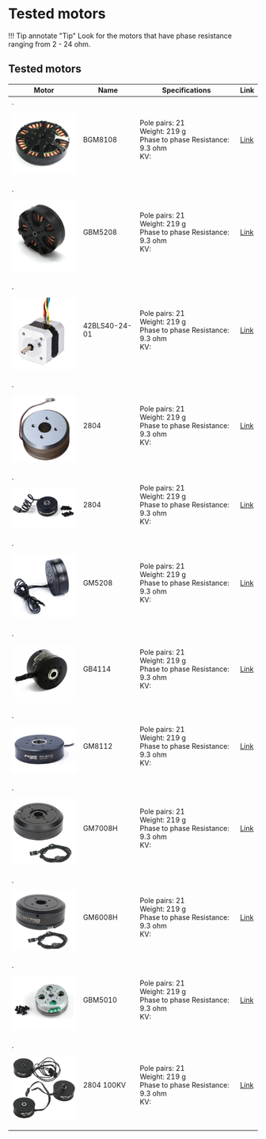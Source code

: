 # Tested motors


!!! Tip annotate "Tip" 
    Look for the motors that have phase resistance ranging from 2 - 24 ohm.



## **Tested motors**
Motor | Name | Specifications | Link  
---- | ---- | ---- | ---- 
.<p align="left"> <img src="../assets/BGM8108.PNG" alt="drawing" width="180"/> <br /> </p> |BGM8108| Pole pairs: 21 <br /> Weight: 219 g  <br /> Phase to phase Resistance: 9.3 ohm  <br /> KV: | [Link](https://es.aliexpress.com/item/2008157492.html)
.<p align="left"> <img src="../assets/GBM5208.PNG" alt="drawing" width="180"/> <br /> </p> |GBM5208|Pole pairs: 21 <br /> Weight: 219 g  <br /> Phase to phase Resistance: 9.3 ohm <br /> KV:|[Link](https://s.click.aliexpress.com/e/_Dd82dTF)
.<p align="left"> <img src="../assets/NEMA17 format BLDC.PNG" alt="drawing" width="180"/> <br /> </p> |42BLS40-24-01|Pole pairs: 21 <br /> Weight: 219 g  <br /> Phase to phase Resistance: 9.3 ohm <br /> KV:| [Link](https://www.omc-stepperonline.com/24v-4000rpm-0-0625nm-26w-1-8a-42x42x40mm-brushless-dc-motor-42bls40-24-01?tracking=6543849d6ff69)
.<p align="left"> <img src="../assets/2804_motor.PNG" alt="drawing" width="180"/> <br /> </p> |2804|Pole pairs: 21 <br /> Weight: 219 g  <br /> Phase to phase Resistance: 9.3 ohm <br /> KV:|[Link](https://s.click.aliexpress.com/e/_DlEUo81)
.<p align="left"> <img src="../assets/RCTIMER.PNG" alt="drawing" width="180"/> <br /> </p> |2804|Pole pairs: 21 <br /> Weight: 219 g  <br /> Phase to phase Resistance: 9.3 ohm <br /> KV:| [Link](https://s.click.aliexpress.com/e/_DlQJp3T)
.<p align="left"> <img src="../assets/GM5208.PNG" alt="drawing" width="180"/> <br /> </p> |GM5208|Pole pairs: 21 <br /> Weight: 219 g  <br /> Phase to phase Resistance: 9.3 ohm <br /> KV: |  [Link](https://s.click.aliexpress.com/e/_Dd82dTF)
.<p align="left"> <img src="../assets/GB4114.PNG" alt="drawing" width="180"/> <br /> </p> |GB4114|Pole pairs: 21 <br /> Weight: 219 g  <br /> Phase to phase Resistance: 9.3 ohm <br /> KV:|[Link](https://s.click.aliexpress.com/e/_DDVlOFR)
.<p align="left"> <img src="../assets/GM8112.PNG" alt="drawing" width="180"/> <br /> </p> |GM8112|Pole pairs: 21 <br /> Weight: 219 g  <br /> Phase to phase Resistance: 9.3 ohm <br /> KV:|[Link](https://s.click.aliexpress.com/e/_Dc6I1bx)
.<p align="left"> <img src="../assets/GM7008H.PNG" alt="drawing" width="180"/> <br /> </p> |GM7008H|Pole pairs: 21 <br /> Weight: 219 g  <br /> Phase to phase Resistance: 9.3 ohm <br /> KV:|[Link](https://s.click.aliexpress.com/e/_DBY6U9T)
.<p align="left"> <img src="../assets/GM6008H.PNG" alt="drawing" width="180"/> <br /> </p> |GM6008H|Pole pairs: 21 <br /> Weight: 219 g  <br /> Phase to phase Resistance: 9.3 ohm <br /> KV:|[Link](https://s.click.aliexpress.com/e/_DDPsXZn)
.<p align="left"> <img src="../assets/GBM5010.PNG" alt="drawing" width="180"/> <br /> </p> |GBM5010|Pole pairs: 21 <br /> Weight: 219 g  <br /> Phase to phase Resistance: 9.3 ohm <br /> KV:|[Link](https://s.click.aliexpress.com/e/_DlJ8vJb)
.<p align="left"> <img src="../assets/2804_100kv.PNG" alt="drawing" width="180"/> <br /> </p> |2804 100KV|Pole pairs: 21 <br /> Weight: 219 g  <br /> Phase to phase Resistance: 9.3 ohm <br /> KV:|[Link](https://s.click.aliexpress.com/e/_DdeNXK1)

